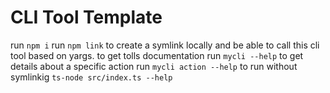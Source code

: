# CLI Tool Template
run `npm i` 
run `npm link` to create a symlink locally and be able to call this cli tool
based on yargs. to get tolls documentation run `mycli --help`
to get details about a specific action run `mycli action --help`
to run without symlinkig `ts-node src/index.ts --help`
